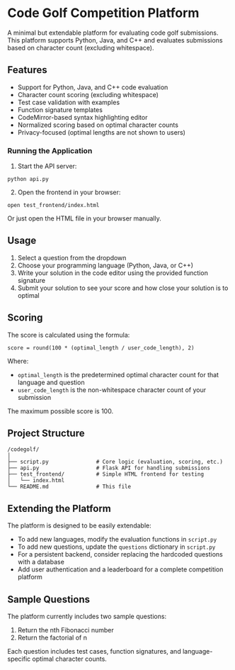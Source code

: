 # Code Golf Competition Platform

A minimal but extendable platform for evaluating code golf submissions. This platform supports Python, Java, and C++ and evaluates submissions based on character count (excluding whitespace).

## Features

- Support for Python, Java, and C++ code evaluation
- Character count scoring (excluding whitespace)
- Test case validation with examples
- Function signature templates
- CodeMirror-based syntax highlighting editor
- Normalized scoring based on optimal character counts
- Privacy-focused (optimal lengths are not shown to users)

### Running the Application

1. Start the API server:
```
python api.py
```

2. Open the frontend in your browser:
```
open test_frontend/index.html
```
Or just open the HTML file in your browser manually.

## Usage

1. Select a question from the dropdown
2. Choose your programming language (Python, Java, or C++)
3. Write your solution in the code editor using the provided function signature
4. Submit your solution to see your score and how close your solution is to optimal

## Scoring

The score is calculated using the formula:
```
score = round(100 * (optimal_length / user_code_length), 2)
```

Where:
- `optimal_length` is the predetermined optimal character count for that language and question
- `user_code_length` is the non-whitespace character count of your submission

The maximum possible score is 100.

## Project Structure

```
/codegolf/
│
├── script.py               # Core logic (evaluation, scoring, etc.)
├── api.py                  # Flask API for handling submissions
├── test_frontend/          # Simple HTML frontend for testing
│   └── index.html
└── README.md               # This file
```

## Extending the Platform

The platform is designed to be easily extendable:

- To add new languages, modify the evaluation functions in `script.py`
- To add new questions, update the `questions` dictionary in `script.py`
- For a persistent backend, consider replacing the hardcoded questions with a database
- Add user authentication and a leaderboard for a complete competition platform

## Sample Questions

The platform currently includes two sample questions:
1. Return the nth Fibonacci number
2. Return the factorial of n

Each question includes test cases, function signatures, and language-specific optimal character counts. 